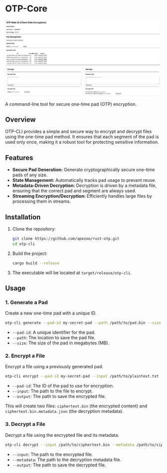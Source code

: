 # OTP-Core

![OTP Core with Pads](../docs/images/screenshot-with-pads.png)

A command-line tool for secure one-time pad (OTP) encryption.

## Overview

OTP-CLI provides a simple and secure way to encrypt and decrypt files using the one-time pad method. It ensures that each segment of the pad is used only once, making it a robust tool for protecting sensitive information.

## Features

-   **Secure Pad Generation:** Generate cryptographically secure one-time pads of any size.
-   **State Management:** Automatically tracks pad usage to prevent reuse.
-   **Metadata-Driven Decryption:** Decryption is driven by a metadata file, ensuring that the correct pad and segment are always used.
-   **Streaming Encryption/Decryption:** Efficiently handles large files by processing them in streams.

## Installation

1.  Clone the repository:
    ```sh
    git clone https://github.com/apezoo/rust-otp.git
    cd otp-cli
    ```

2.  Build the project:
    ```sh
    cargo build --release
    ```

3.  The executable will be located at `target/release/otp-cli`.

## Usage

### 1. Generate a Pad

Create a new one-time pad with a unique ID.

```sh
otp-cli generate --pad-id my-secret-pad --path /path/to/pad.bin --size 10
```

-   `--pad-id`: A unique identifier for the pad.
-   `--path`: The location to save the pad file.
-   `--size`: The size of the pad in megabytes (MB).

### 2. Encrypt a File

Encrypt a file using a previously generated pad.

```sh
otp-cli encrypt --pad-id my-secret-pad --input /path/to/plaintext.txt --output /path/to/ciphertext.bin
```

-   `--pad-id`: The ID of the pad to use for encryption.
-   `--input`: The path to the file to encrypt.
-   `--output`: The path to save the encrypted file.

This will create two files: `ciphertext.bin` (the encrypted content) and `ciphertext.bin.metadata.json` (the decryption metadata).

### 3. Decrypt a File

Decrypt a file using the encrypted file and its metadata.

```sh
otp-cli decrypt --input /path/to/ciphertext.bin --metadata /path/to/ciphertext.bin.metadata.json --output /path/to/decrypted.txt
```

-   `--input`: The path to the encrypted file.
-   `--metadata`: The path to the decryption metadata file.
-   `--output`: The path to save the decrypted file.